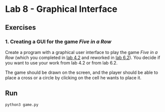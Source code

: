 # Lab 8 - Graphical Interface

## Exercises

### 1. Creating a GUI for the game *Five in a Row*

Create a program with a graphical user interface to play the game *Five in a Row* (which you completed in [lab 4.2](../lab4) and reworked in [lab 6.2](../lab6)). You decide if you want to use your work from lab 4.2 or from lab 6.2.

The game should be drawn on the screen, and the player should be able to place a cross or a circle by clicking on the cell he wants to place it.

## Run

```sh
python3 game.py
```
